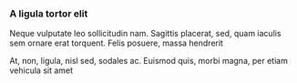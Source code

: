 ### A ligula tortor elit

Neque vulputate leo sollicitudin nam. Sagittis placerat, sed, quam iaculis sem ornare erat torquent. Felis posuere, massa hendrerit

At, non, ligula, nisl sed, sodales ac. Euismod quis, morbi magna, per etiam vehicula sit amet


